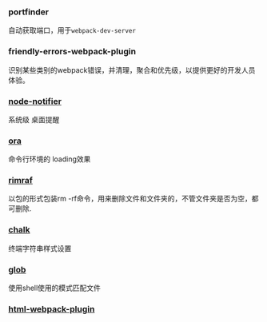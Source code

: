 ### portfinder
自动获取端口，用于`webpack-dev-server`
### friendly-errors-webpack-plugin
识别某些类别的webpack错误，并清理，聚合和优先级，以提供更好的开发人员体验。
### [node-notifier](https://github.com/mikaelbr/node-notifier)
系统级 桌面提醒
### [ora](https://github.com/sindresorhus/ora#readme)
命令行环境的 loading效果
### [rimraf](https://github.com/isaacs/rimraf)
以包的形式包装rm -rf命令，用来删除文件和文件夹的，不管文件夹是否为空，都可删除.
### [chalk](https://github.com/chalk/chalk)
终端字符串样式设置
### [glob](https://github.com/isaacs/node-glob)
使用shell使用的模式匹配文件
### [html-webpack-plugin](https://github.com/jantimon/html-webpack-plugin)

